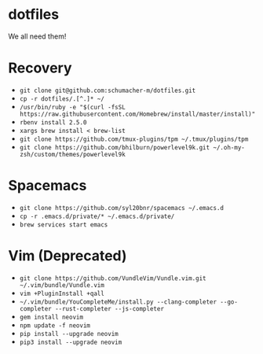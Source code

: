 dotfiles
========

We all need them!

# Recovery

* `git clone git@github.com:schumacher-m/dotfiles.git`
* `cp -r dotfiles/.[^.]* ~/`
* `/usr/bin/ruby -e "$(curl -fsSL https://raw.githubusercontent.com/Homebrew/install/master/install)"`
* `rbenv install 2.5.0`
* `xargs brew install < brew-list`
* `git clone https://github.com/tmux-plugins/tpm ~/.tmux/plugins/tpm`
* `git clone https://github.com/bhilburn/powerlevel9k.git ~/.oh-my-zsh/custom/themes/powerlevel9k`

# Spacemacs

* `git clone https://github.com/syl20bnr/spacemacs ~/.emacs.d`
* `cp -r .emacs.d/private/* ~/.emacs.d/private/`
* `brew services start emacs`

# Vim (Deprecated)

* `git clone https://github.com/VundleVim/Vundle.vim.git ~/.vim/bundle/Vundle.vim`
* `vim +PluginInstall +qall`
* `~/.vim/bundle/YouCompleteMe/install.py --clang-completer --go-completer --rust-completer --js-completer`
* `gem install neovim`
* `npm update -f neovim`
* `pip install --upgrade neovim`
* `pip3 install --upgrade neovim`
